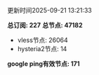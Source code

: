 更新时间2025-09-21 13:21:33

**总订阅: 227**
**总节点: 47182**
- vless节点: 26064
- hysteria2节点: 14

**google ping有效节点: 171**
